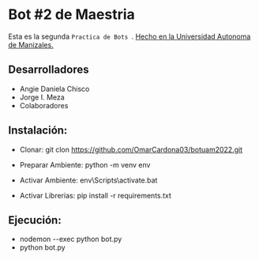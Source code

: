 # Bot #2 de Maestria

Esta es la segunda  `Practica de Bots `. [Hecho en la Universidad Autonoma de Manizales.](https://www.autonoma.edu.co/)

## Desarrolladores

- Angie Daniela Chisco
- Jorge I. Meza
- Colaboradores

## Instalación:
* Clonar: git clon https://github.com/OmarCardona03/botuam2022.git

* Preparar Ambiente: python -m venv env

* Activar Ambiente: env\Scripts\activate.bat

* Activar Librerias: pip install -r requirements.txt

## Ejecución:

 * nodemon --exec python bot.py
 * python bot.py